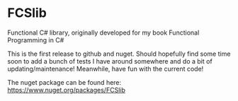 # FCSlib
Functional C# library, originally developed for my book Functional Programming in C#

This is the first release to github and nuget. Should hopefully find some time soon to add a bunch of tests I have around somewhere and do a bit of updating/maintenance! Meanwhile, have fun with the current code!

The nuget package can be found here: https://www.nuget.org/packages/FCSlib
